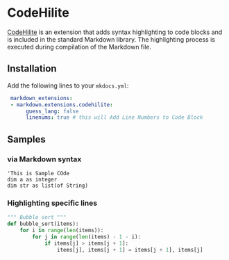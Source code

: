 # CodeHilite

[CodeHilite](https://python-markdown.github.io/extensions/code_hilite/) is an extension that adds syntax highlighting to code blocks and is included in the standard Markdown library. The highlighting process is executed during compilation of the Markdown file.

## Installation

Add the following lines to your `mkdocs.yml`:

``` yaml
 markdown_extensions:
 - markdown.extensions.codehilite:
      guess_lang: false 
      linenums: true # this will Add Line Numbers to Code Block
```

## Samples

### via Markdown syntax

``` VB.net
'This is Sample COde
dim a as integer
dim str as list(of String)
```
### Highlighting specific lines

``` python hl_lines="3 4"
""" Bubble sort """
def bubble_sort(items):
    for i in range(len(items)):
        for j in range(len(items) - 1 - i):
            if items[j] > items[j + 1]:
                items[j], items[j + 1] = items[j + 1], items[j]
```
